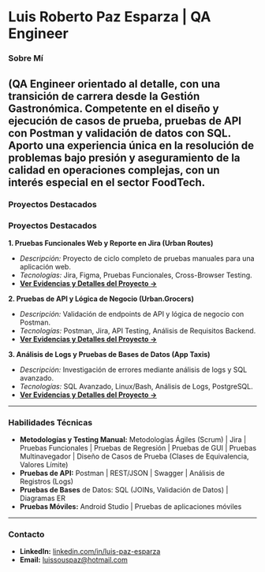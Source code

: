 # Luis Roberto Paz Esparza | QA Engineer

### Sobre Mí
**(QA Engineer orientado al detalle, con una transición de carrera desde la Gestión Gastronómica. Competente en el diseño y ejecución de casos de prueba, pruebas de API con Postman y validación de datos con SQL. Aporto una experiencia única en la resolución de problemas bajo presión y aseguramiento de la calidad en operaciones complejas, con un interés especial en el sector FoodTech.**
---

### Proyectos Destacados
### Proyectos Destacados

**1. Pruebas Funcionales Web y Reporte en Jira (Urban Routes)**
* *Descripción:* Proyecto de ciclo completo de pruebas manuales para una aplicación web.
* *Tecnologías:* Jira, Figma, Pruebas Funcionales, Cross-Browser Testing.
* **[Ver Evidencias y Detalles del Proyecto ->](proyecto-qa-web-urban-routes)**

**2. Pruebas de API y Lógica de Negocio (Urban.Grocers)**
* *Descripción:* Validación de endpoints de API y lógica de negocio con Postman.
* *Tecnologías:* Postman, Jira, API Testing, Análisis de Requisitos Backend.
* **[Ver Evidencias y Detalles del Proyecto ->](proyecto-qa-api-urban-grocers)**

**3. Análisis de Logs y Pruebas de Bases de Datos (App Taxis)**
* *Descripción:* Investigación de errores mediante análisis de logs y SQL avanzado.
* *Tecnologías:* SQL Avanzado, Linux/Bash, Análisis de Logs, PostgreSQL.
* **[Ver Evidencias y Detalles del Proyecto ->](proyecto-qa-sql-logs)**

---

### Habilidades Técnicas

* **Metodologías y Testing Manual:** Metodologías Ágiles (Scrum) | Jira | Pruebas Funcionales | Pruebas de Regresión | Pruebas de GUI | Pruebas Multinavegador | Diseño de Casos de Prueba (Clases de Equivalencia, Valores Límite)
* **Pruebas de API:** Postman | REST/JSON | Swagger | Análisis de Registros (Logs)
* **Pruebas de Bases** de Datos: SQL (JOINs, Validación de Datos) | Diagramas ER
* **Pruebas Móviles:** Android Studio | Pruebas de aplicaciones móviles
---

### Contacto
* **LinkedIn:** [linkedin.com/in/luis-paz-esparza](https://www.linkedin.com/in/luis-paz-esparza/)
* **Email:** [luissouspaz@hotmail.com](mailto:luissouspaz@hotmail.com)
